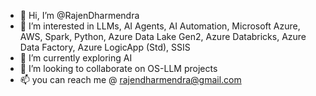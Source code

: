 - 👋 Hi, I’m @RajenDharmendra
- 👀 I’m interested in LLMs, AI Agents, AI Automation, Microsoft Azure, AWS, Spark, Python, Azure Data Lake Gen2, Azure Databricks, Azure Data Factory, Azure LogicApp (Std), SSIS
- 🌱 I’m currently exploring AI
- 💞️ I’m looking to collaborate on OS-LLM projects
- 📫 you can reach me @ rajendharmendra@gmail.com

<!---
RajenDharmendra/RajenDharmendra is a ✨ special ✨ repository because its `README.md` (this file) appears on your GitHub profile.
You can click the Preview link to take a look at your changes.
--->
